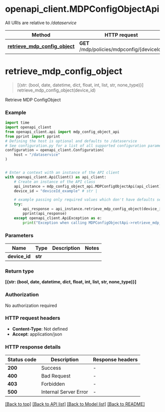 # openapi_client.MDPConfigObjectApi

All URIs are relative to */dataservice*

Method | HTTP request | Description
------------- | ------------- | -------------
[**retrieve_mdp_config_object**](MDPConfigObjectApi.md#retrieve_mdp_config_object) | **GET** /mdp/policies/mdpconfig/{deviceId} | 


# **retrieve_mdp_config_object**
> [{str: (bool, date, datetime, dict, float, int, list, str, none_type)}] retrieve_mdp_config_object(device_id)



Retrieve MDP ConfigObject

### Example


```python
import time
import openapi_client
from openapi_client.api import mdp_config_object_api
from pprint import pprint
# Defining the host is optional and defaults to /dataservice
# See configuration.py for a list of all supported configuration parameters.
configuration = openapi_client.Configuration(
    host = "/dataservice"
)


# Enter a context with an instance of the API client
with openapi_client.ApiClient() as api_client:
    # Create an instance of the API class
    api_instance = mdp_config_object_api.MDPConfigObjectApi(api_client)
    device_id = "deviceId_example" # str | 

    # example passing only required values which don't have defaults set
    try:
        api_response = api_instance.retrieve_mdp_config_object(device_id)
        pprint(api_response)
    except openapi_client.ApiException as e:
        print("Exception when calling MDPConfigObjectApi->retrieve_mdp_config_object: %s\n" % e)
```


### Parameters

Name | Type | Description  | Notes
------------- | ------------- | ------------- | -------------
 **device_id** | **str**|  |

### Return type

**[{str: (bool, date, datetime, dict, float, int, list, str, none_type)}]**

### Authorization

No authorization required

### HTTP request headers

 - **Content-Type**: Not defined
 - **Accept**: application/json


### HTTP response details

| Status code | Description | Response headers |
|-------------|-------------|------------------|
**200** | Success |  -  |
**400** | Bad Request |  -  |
**403** | Forbidden |  -  |
**500** | Internal Server Error |  -  |

[[Back to top]](#) [[Back to API list]](../README.md#documentation-for-api-endpoints) [[Back to Model list]](../README.md#documentation-for-models) [[Back to README]](../README.md)

